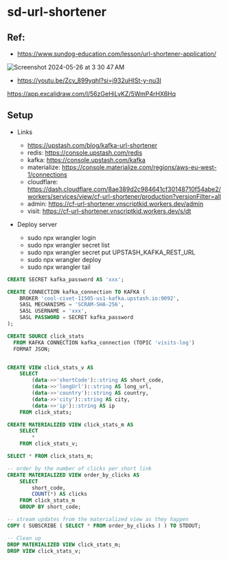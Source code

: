 # sd-url-shortener

## Ref:
- https://www.sundog-education.com/lesson/url-shortener-application/

![Screenshot 2024-05-26 at 3 30 47 AM](https://github.com/vnscriptkid/sd-url-shortener/assets/28957748/596d254a-83be-49d3-8db0-89bff0a536dc)

- https://youtu.be/Zcv_899yqhI?si=j932uHISt-y-nu3I

https://app.excalidraw.com/l/56zGeHiLyKZ/5WmP4rHX6Hq

## Setup
- Links
    - https://upstash.com/blog/kafka-url-shortener
    - redis: https://console.upstash.com/redis
    - kafka: https://console.upstash.com/kafka
    - materialize: https://console.materialize.com/regions/aws-eu-west-1/connections
    - cloudflare: https://dash.cloudflare.com/8ae389d2c984641cf30148710f54abe2/workers/services/view/cf-url-shortener/production?versionFilter=all
    - admin: https://cf-url-shortener.vnscriptkid.workers.dev/admin
    - visit: https://cf-url-shortener.vnscriptkid.workers.dev/s/dt

- Deploy server
    - sudo npx wrangler login
    - sudo npx wrangler secret list
    - sudo npx wrangler secret put UPSTASH_KAFKA_REST_URL
    - sudo npx wrangler deploy
    - sudo npx wrangler tail

```sql
CREATE SECRET kafka_password AS 'xxx';

CREATE CONNECTION kafka_connection TO KAFKA (
    BROKER 'cool-civet-11505-us1-kafka.upstash.io:9092',
    SASL MECHANISMS = 'SCRAM-SHA-256',
    SASL USERNAME = 'xxx',
    SASL PASSWORD = SECRET kafka_password
);

CREATE SOURCE click_stats
  FROM KAFKA CONNECTION kafka_connection (TOPIC 'visits-log')
  FORMAT JSON;


CREATE VIEW click_stats_v AS
    SELECT
        (data->>'shortCode')::string AS short_code,
        (data->>'longUrl')::string AS long_url,
        (data->>'country')::string AS country,
        (data->>'city')::string AS city,
        (data->>'ip')::string AS ip
    FROM click_stats;

CREATE MATERIALIZED VIEW click_stats_m AS
    SELECT
        *
    FROM click_stats_v;

SELECT * FROM click_stats_m;

-- order by the number of clicks per short link
CREATE MATERIALIZED VIEW order_by_clicks AS
    SELECT
        short_code,
        COUNT(*) AS clicks
    FROM click_stats_m
    GROUP BY short_code;

-- stream updates from the materialized view as they happen
COPY ( SUBSCRIBE ( SELECT * FROM order_by_clicks ) ) TO STDOUT;

-- Clean up
DROP MATERIALIZED VIEW click_stats_m;
DROP VIEW click_stats_v;
```